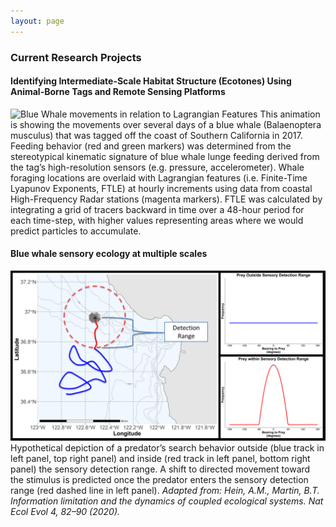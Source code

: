 ```yaml
---
layout: page
---
```


### Current Research Projects

#### Identifying Intermediate-Scale Habitat Structure (Ecotones) Using Animal-Borne Tags and Remote Sensing Platforms 
![Blue Whale movements in relation to Lagrangian Features](/images/Fahlbusch_BlueWhaleFTLE.gif "Blue Whale")
This animation is showing the movements over several days of a blue whale (Balaenoptera musculus) that was tagged off the coast of Southern California in 2017. Feeding behavior (red and green markers) was determined from the stereotypical kinematic signature of blue whale lunge feeding derived from the tag’s high-resolution sensors (e.g. pressure, accelerometer). Whale foraging locations are overlaid with Lagrangian features (i.e. Finite-Time Lyapunov Exponents, FTLE) at hourly increments using data from coastal High-Frequency Radar stations (magenta markers). FTLE was calculated by integrating a grid of tracers backward in time over a 48-hour period for each time-step, with higher values representing areas where we would predict particles to accumulate.

#### Blue whale sensory ecology at multiple scales
![Hypothetical Blue Whale sensory detection range](/images/detectionRange.png "Detection Range Schematic")
Hypothetical depiction of a predator’s search behavior outside (blue track in left panel, top right panel) and inside (red track in left panel, bottom right panel) the sensory detection range. A shift to directed movement toward the stimulus is predicted once the predator enters the sensory detection range (red dashed line in left panel). *Adapted from: Hein, A.M., Martin, B.T. Information limitation and the dynamics of coupled ecological systems. Nat Ecol Evol 4, 82–90 (2020).*